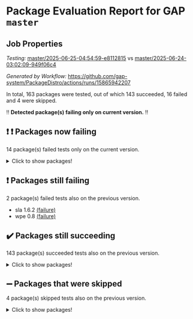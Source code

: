 # Package Evaluation Report for GAP `master`

## Job Properties

*Testing:* [master/2025-06-25-04:54:59-e8112815](https://github.com/gap-system/PackageDistro/blob/data/reports/master/2025-06-25-04:54:59-e8112815) vs [master/2025-06-24-03:02:09-949f06c4](https://github.com/gap-system/PackageDistro/blob/data/reports/master/2025-06-24-03:02:09-949f06c4)

*Generated by Workflow:* https://github.com/gap-system/PackageDistro/actions/runs/15865942207

In total, 163 packages were tested, out of which 143 succeeded, 16 failed and 4 were skipped.

:bangbang: **Detected package(s) failing only on current version.** :bangbang:

## :exclamation: :exclamation: Packages now failing

14 package(s) failed tests only on the current version.
<details><summary>Click to show packages!</summary>

- atlasrep 2.1.9 [(failure)](https://github.com/gap-system/PackageDistro/actions/runs/15865942207/job/44736684576) vs atlasrep 2.1.9 [(success)](https://github.com/gap-system/PackageDistro/actions/runs/15839755589/job/44650448839)
- corefreesub 0.6 [(failure)](https://github.com/gap-system/PackageDistro/actions/runs/15865942207/job/44736684627) vs corefreesub 0.6 [(success)](https://github.com/gap-system/PackageDistro/actions/runs/15839755589/job/44650448879)
- ctbllib 1.3.11 [(failure)](https://github.com/gap-system/PackageDistro/actions/runs/15865942207/job/44736684650) vs ctbllib 1.3.11 [(success)](https://github.com/gap-system/PackageDistro/actions/runs/15839755589/job/44650448875)
- cubefree 1.20 [(failure)](https://github.com/gap-system/PackageDistro/actions/runs/15865942207/job/44736684621) vs cubefree 1.20 [(success)](https://github.com/gap-system/PackageDistro/actions/runs/15839755589/job/44650448890)
- grpconst 2.6.5 [(failure)](https://github.com/gap-system/PackageDistro/actions/runs/15865942207/job/44736684688) vs grpconst 2.6.5 [(success)](https://github.com/gap-system/PackageDistro/actions/runs/15839755589/job/44650448952)
- lins 0.9 [(failure)](https://github.com/gap-system/PackageDistro/actions/runs/15865942207/job/44736684728) vs lins 0.9 [(success)](https://github.com/gap-system/PackageDistro/actions/runs/15839755589/job/44650449044)
- majoranaalgebras 1.5.2 [(failure)](https://github.com/gap-system/PackageDistro/actions/runs/15865942207/job/44736684742) vs majoranaalgebras 1.5.2 [(success)](https://github.com/gap-system/PackageDistro/actions/runs/15839755589/job/44650448982)
- orb 5.0.1 [(failure)](https://github.com/gap-system/PackageDistro/actions/runs/15865942207/job/44736684751) vs orb 5.0.1 [(success)](https://github.com/gap-system/PackageDistro/actions/runs/15839755589/job/44650449077)
- packagemanager 1.6.3 [(failure)](https://github.com/gap-system/PackageDistro/actions/runs/15865942207/job/44736684762) vs packagemanager 1.6.3 [(success)](https://github.com/gap-system/PackageDistro/actions/runs/15839755589/job/44650449020)
- recog 1.4.4 [(failure)](https://github.com/gap-system/PackageDistro/actions/runs/15865942207/job/44736684792) vs recog 1.4.4 [(success)](https://github.com/gap-system/PackageDistro/actions/runs/15839755589/job/44650449068)
- semigroups 5.5.1 [(failure)](https://github.com/gap-system/PackageDistro/actions/runs/15865942207/job/44736684784) vs semigroups 5.5.1 [(success)](https://github.com/gap-system/PackageDistro/actions/runs/15839755589/job/44650449061)
- utils 0.89 [(failure)](https://github.com/gap-system/PackageDistro/actions/runs/15865942207/job/44736684815) vs utils 0.89 [(success)](https://github.com/gap-system/PackageDistro/actions/runs/15839755589/job/44650449122)
- wedderga 4.11.0 [(failure)](https://github.com/gap-system/PackageDistro/actions/runs/15865942207/job/44736684822) vs wedderga 4.11.0 [(success)](https://github.com/gap-system/PackageDistro/actions/runs/15839755589/job/44650449131)
- xmod 2.93 [(failure)](https://github.com/gap-system/PackageDistro/actions/runs/15865942207/job/44736684837) vs xmod 2.93 [(success)](https://github.com/gap-system/PackageDistro/actions/runs/15839755589/job/44650449130)
</details>

## :exclamation: Packages still failing

2 package(s) failed tests also on the previous version.
- sla 1.6.2 [(failure)](https://github.com/gap-system/PackageDistro/actions/runs/15865942207/job/44736684789)
- wpe 0.8 [(failure)](https://github.com/gap-system/PackageDistro/actions/runs/15865942207/job/44736684834)

## :heavy_check_mark: Packages still succeeding

143 package(s) succeeded tests also on the previous version.
<details><summary>Click to show packages!</summary>

- 4ti2interface 2024.11-01 [(success)](https://github.com/gap-system/PackageDistro/actions/runs/15865942207/job/44736684574)
- ace 5.7.0 [(success)](https://github.com/gap-system/PackageDistro/actions/runs/15865942207/job/44736684581)
- aclib 1.3.2 [(success)](https://github.com/gap-system/PackageDistro/actions/runs/15865942207/job/44736684590)
- agt 0.3.1 [(success)](https://github.com/gap-system/PackageDistro/actions/runs/15865942207/job/44736684579)
- alco 1.1.1 [(success)](https://github.com/gap-system/PackageDistro/actions/runs/15865942207/job/44736684587)
- alnuth 3.2.1 [(success)](https://github.com/gap-system/PackageDistro/actions/runs/15865942207/job/44736684573)
- anupq 3.3.1 [(success)](https://github.com/gap-system/PackageDistro/actions/runs/15865942207/job/44736684578)
- autodoc 2025.05.09 [(success)](https://github.com/gap-system/PackageDistro/actions/runs/15865942207/job/44736684584)
- automata 1.16 [(success)](https://github.com/gap-system/PackageDistro/actions/runs/15865942207/job/44736684588)
- automgrp 1.3.3 [(success)](https://github.com/gap-system/PackageDistro/actions/runs/15865942207/job/44736684592)
- autpgrp 1.11.1 [(success)](https://github.com/gap-system/PackageDistro/actions/runs/15865942207/job/44736684614)
- cap 2025.06-07 [(success)](https://github.com/gap-system/PackageDistro/actions/runs/15865942207/job/44736684613)
- caratinterface 2.3.7 [(success)](https://github.com/gap-system/PackageDistro/actions/runs/15865942207/job/44736684602)
- cddinterface 2025.06.24 [(success)](https://github.com/gap-system/PackageDistro/actions/runs/15865942207/job/44736684633)
- circle 1.6.6 [(success)](https://github.com/gap-system/PackageDistro/actions/runs/15865942207/job/44736684611)
- classicpres 1.22 [(success)](https://github.com/gap-system/PackageDistro/actions/runs/15865942207/job/44736684596)
- cohomolo 1.6.11 [(success)](https://github.com/gap-system/PackageDistro/actions/runs/15865942207/job/44736684609)
- congruence 1.2.7 [(success)](https://github.com/gap-system/PackageDistro/actions/runs/15865942207/job/44736684607)
- corelg 1.57 [(success)](https://github.com/gap-system/PackageDistro/actions/runs/15865942207/job/44736684617)
- crime 1.6 [(success)](https://github.com/gap-system/PackageDistro/actions/runs/15865942207/job/44736684629)
- crisp 1.4.6 [(success)](https://github.com/gap-system/PackageDistro/actions/runs/15865942207/job/44736684636)
- crypting 0.10.6 [(success)](https://github.com/gap-system/PackageDistro/actions/runs/15865942207/job/44736684654)
- cryst 4.1.27 [(success)](https://github.com/gap-system/PackageDistro/actions/runs/15865942207/job/44736684620)
- crystcat 1.1.10 [(success)](https://github.com/gap-system/PackageDistro/actions/runs/15865942207/job/44736684645)
- curlinterface 2.4.2 [(success)](https://github.com/gap-system/PackageDistro/actions/runs/15865942207/job/44736684640)
- cvec 2.8.4 [(success)](https://github.com/gap-system/PackageDistro/actions/runs/15865942207/job/44736684693)
- datastructures 0.3.3 [(success)](https://github.com/gap-system/PackageDistro/actions/runs/15865942207/job/44736684623)
- deepthought 1.0.9 [(success)](https://github.com/gap-system/PackageDistro/actions/runs/15865942207/job/44736684635)
- design 1.8.2 [(success)](https://github.com/gap-system/PackageDistro/actions/runs/15865942207/job/44736684632)
- difsets 2.3.1 [(success)](https://github.com/gap-system/PackageDistro/actions/runs/15865942207/job/44736684668)
- digraphs 1.10.0 [(success)](https://github.com/gap-system/PackageDistro/actions/runs/15865942207/job/44736684644)
- edim 1.3.8 [(success)](https://github.com/gap-system/PackageDistro/actions/runs/15865942207/job/44736684634)
- example 4.4.1 [(success)](https://github.com/gap-system/PackageDistro/actions/runs/15865942207/job/44736684630)
- examplesforhomalg 2023.10-01 [(success)](https://github.com/gap-system/PackageDistro/actions/runs/15865942207/job/44736684642)
- factint 1.6.3 [(success)](https://github.com/gap-system/PackageDistro/actions/runs/15865942207/job/44736684631)
- ferret 1.0.14 [(success)](https://github.com/gap-system/PackageDistro/actions/runs/15865942207/job/44736684687)
- fga 1.5.0 [(success)](https://github.com/gap-system/PackageDistro/actions/runs/15865942207/job/44736684647)
- fining 1.5.6 [(success)](https://github.com/gap-system/PackageDistro/actions/runs/15865942207/job/44736684681)
- float 1.0.7 [(success)](https://github.com/gap-system/PackageDistro/actions/runs/15865942207/job/44736684705)
- format 1.4.4 [(success)](https://github.com/gap-system/PackageDistro/actions/runs/15865942207/job/44736684657)
- forms 1.2.13 [(success)](https://github.com/gap-system/PackageDistro/actions/runs/15865942207/job/44736684663)
- fplsa 1.2.6 [(success)](https://github.com/gap-system/PackageDistro/actions/runs/15865942207/job/44736684709)
- fr 2.4.13 [(success)](https://github.com/gap-system/PackageDistro/actions/runs/15865942207/job/44736684684)
- francy 2.0.3 [(success)](https://github.com/gap-system/PackageDistro/actions/runs/15865942207/job/44736684671)
- fwtree 1.3 [(success)](https://github.com/gap-system/PackageDistro/actions/runs/15865942207/job/44736684664)
- gapdoc 1.6.7 [(success)](https://github.com/gap-system/PackageDistro/actions/runs/15865942207/job/44736684694)
- gauss 2024.11-01 [(success)](https://github.com/gap-system/PackageDistro/actions/runs/15865942207/job/44736684695)
- gaussforhomalg 2024.08-01 [(success)](https://github.com/gap-system/PackageDistro/actions/runs/15865942207/job/44736684700)
- gbnp 1.1.0 [(success)](https://github.com/gap-system/PackageDistro/actions/runs/15865942207/job/44736684678)
- generalizedmorphismsforcap 2025.02-01 [(success)](https://github.com/gap-system/PackageDistro/actions/runs/15865942207/job/44736684696)
- genss 1.6.9 [(success)](https://github.com/gap-system/PackageDistro/actions/runs/15865942207/job/44736684702)
- gradedmodules 2024.12-01 [(success)](https://github.com/gap-system/PackageDistro/actions/runs/15865942207/job/44736684680)
- gradedringforhomalg 2024.07-01 [(success)](https://github.com/gap-system/PackageDistro/actions/runs/15865942207/job/44736684677)
- grape 4.9.2 [(success)](https://github.com/gap-system/PackageDistro/actions/runs/15865942207/job/44736684692)
- groupoids 1.76 [(success)](https://github.com/gap-system/PackageDistro/actions/runs/15865942207/job/44736684690)
- guarana 0.96.3 [(success)](https://github.com/gap-system/PackageDistro/actions/runs/15865942207/job/44736684717)
- guava 3.20 [(success)](https://github.com/gap-system/PackageDistro/actions/runs/15865942207/job/44736684699)
- hap 1.66 [(success)](https://github.com/gap-system/PackageDistro/actions/runs/15865942207/job/44736684685)
- hapcryst 0.1.15 [(success)](https://github.com/gap-system/PackageDistro/actions/runs/15865942207/job/44736684710)
- hecke 1.5.4 [(success)](https://github.com/gap-system/PackageDistro/actions/runs/15865942207/job/44736684698)
- help 4.0 [(success)](https://github.com/gap-system/PackageDistro/actions/runs/15865942207/job/44736684704)
- homalg 2024.01-01 [(success)](https://github.com/gap-system/PackageDistro/actions/runs/15865942207/job/44736684722)
- homalgtocas 2023.11-01 [(success)](https://github.com/gap-system/PackageDistro/actions/runs/15865942207/job/44736684750)
- ibnp 0.15 [(success)](https://github.com/gap-system/PackageDistro/actions/runs/15865942207/job/44736684716)
- idrel 2.48 [(success)](https://github.com/gap-system/PackageDistro/actions/runs/15865942207/job/44736684711)
- images 1.3.3 [(success)](https://github.com/gap-system/PackageDistro/actions/runs/15865942207/job/44736684720)
- intpic 0.4.0 [(success)](https://github.com/gap-system/PackageDistro/actions/runs/15865942207/job/44736684726)
- io 4.9.3 [(success)](https://github.com/gap-system/PackageDistro/actions/runs/15865942207/job/44736684735)
- io_forhomalg 2023.02-04 [(success)](https://github.com/gap-system/PackageDistro/actions/runs/15865942207/job/44736684725)
- irredsol 1.4.4 [(success)](https://github.com/gap-system/PackageDistro/actions/runs/15865942207/job/44736684721)
- json 2.2.3 [(success)](https://github.com/gap-system/PackageDistro/actions/runs/15865942207/job/44736684724)
- jupyterkernel 1.5.1 [(success)](https://github.com/gap-system/PackageDistro/actions/runs/15865942207/job/44736684730)
- jupyterviz 1.5.6 [(success)](https://github.com/gap-system/PackageDistro/actions/runs/15865942207/job/44736684706)
- kan 1.37 [(success)](https://github.com/gap-system/PackageDistro/actions/runs/15865942207/job/44736684718)
- kbmag 1.5.11 [(success)](https://github.com/gap-system/PackageDistro/actions/runs/15865942207/job/44736684713)
- laguna 3.9.7 [(success)](https://github.com/gap-system/PackageDistro/actions/runs/15865942207/job/44736684715)
- liealgdb 2.2.1 [(success)](https://github.com/gap-system/PackageDistro/actions/runs/15865942207/job/44736684714)
- liepring 2.9.1 [(success)](https://github.com/gap-system/PackageDistro/actions/runs/15865942207/job/44736684744)
- liering 2.4.2 [(success)](https://github.com/gap-system/PackageDistro/actions/runs/15865942207/job/44736684731)
- linearalgebraforcap 2025.06-02 [(success)](https://github.com/gap-system/PackageDistro/actions/runs/15865942207/job/44736684763)
- localizeringforhomalg 2023.10-01 [(success)](https://github.com/gap-system/PackageDistro/actions/runs/15865942207/job/44736684727)
- loops 3.4.4 [(success)](https://github.com/gap-system/PackageDistro/actions/runs/15865942207/job/44736684732)
- lpres 1.1.1 [(success)](https://github.com/gap-system/PackageDistro/actions/runs/15865942207/job/44736684737)
- mapclass 1.4.6 [(success)](https://github.com/gap-system/PackageDistro/actions/runs/15865942207/job/44736684755)
- matgrp 0.71 [(success)](https://github.com/gap-system/PackageDistro/actions/runs/15865942207/job/44736684743)
- matricesforhomalg 2024.11-02 [(success)](https://github.com/gap-system/PackageDistro/actions/runs/15865942207/job/44736684736)
- modisom 3.0.0 [(success)](https://github.com/gap-system/PackageDistro/actions/runs/15865942207/job/44736684748)
- modulepresentationsforcap 2024.09-02 [(success)](https://github.com/gap-system/PackageDistro/actions/runs/15865942207/job/44736684733)
- modules 2024.12-01 [(success)](https://github.com/gap-system/PackageDistro/actions/runs/15865942207/job/44736684746)
- monoidalcategories 2025.03-02 [(success)](https://github.com/gap-system/PackageDistro/actions/runs/15865942207/job/44736684740)
- nconvex 2024.12-01 [(success)](https://github.com/gap-system/PackageDistro/actions/runs/15865942207/job/44736684768)
- nilmat 1.4.2 [(success)](https://github.com/gap-system/PackageDistro/actions/runs/15865942207/job/44736684749)
- nock 1.5 [(success)](https://github.com/gap-system/PackageDistro/actions/runs/15865942207/job/44736684759)
- normalizinterface 1.4.1 [(success)](https://github.com/gap-system/PackageDistro/actions/runs/15865942207/job/44736684757)
- nq 2.5.11 [(success)](https://github.com/gap-system/PackageDistro/actions/runs/15865942207/job/44736684773)
- numericalsgps 1.4.0 [(success)](https://github.com/gap-system/PackageDistro/actions/runs/15865942207/job/44736684754)
- openmath 11.5.3 [(success)](https://github.com/gap-system/PackageDistro/actions/runs/15865942207/job/44736684758)
- patternclass 2.4.5 [(success)](https://github.com/gap-system/PackageDistro/actions/runs/15865942207/job/44736684760)
- permut 2.0.5 [(success)](https://github.com/gap-system/PackageDistro/actions/runs/15865942207/job/44736684761)
- polenta 1.3.11 [(success)](https://github.com/gap-system/PackageDistro/actions/runs/15865942207/job/44736684780)
- polymaking 0.8.7 [(success)](https://github.com/gap-system/PackageDistro/actions/runs/15865942207/job/44736684777)
- primgrp 3.4.4 [(success)](https://github.com/gap-system/PackageDistro/actions/runs/15865942207/job/44736684753)
- profiling 2.6.2 [(success)](https://github.com/gap-system/PackageDistro/actions/runs/15865942207/job/44736684790)
- qdistrnd 0.9.5 [(success)](https://github.com/gap-system/PackageDistro/actions/runs/15865942207/job/44736684770)
- qpa 1.35 [(success)](https://github.com/gap-system/PackageDistro/actions/runs/15865942207/job/44736684766)
- quagroup 1.8.4 [(success)](https://github.com/gap-system/PackageDistro/actions/runs/15865942207/job/44736684772)
- radiroot 2.9 [(success)](https://github.com/gap-system/PackageDistro/actions/runs/15865942207/job/44736684769)
- rcwa 4.7.1 [(success)](https://github.com/gap-system/PackageDistro/actions/runs/15865942207/job/44736684782)
- rds 1.8 [(success)](https://github.com/gap-system/PackageDistro/actions/runs/15865942207/job/44736684779)
- repndecomp 1.3.0 [(success)](https://github.com/gap-system/PackageDistro/actions/runs/15865942207/job/44736684775)
- repsn 3.1.2 [(success)](https://github.com/gap-system/PackageDistro/actions/runs/15865942207/job/44736684778)
- resclasses 4.7.3 [(success)](https://github.com/gap-system/PackageDistro/actions/runs/15865942207/job/44736684787)
- ringsforhomalg 2024.11-02 [(success)](https://github.com/gap-system/PackageDistro/actions/runs/15865942207/job/44736684788)
- sco 2023.08-01 [(success)](https://github.com/gap-system/PackageDistro/actions/runs/15865942207/job/44736684785)
- scscp 2.4.3 [(success)](https://github.com/gap-system/PackageDistro/actions/runs/15865942207/job/44736684821)
- sglppow 2.4 [(success)](https://github.com/gap-system/PackageDistro/actions/runs/15865942207/job/44736684786)
- sgpviz 0.999.6 [(success)](https://github.com/gap-system/PackageDistro/actions/runs/15865942207/job/44736684803)
- simpcomp 2.1.14 [(success)](https://github.com/gap-system/PackageDistro/actions/runs/15865942207/job/44736684781)
- singular 2024.06.03 [(success)](https://github.com/gap-system/PackageDistro/actions/runs/15865942207/job/44736684832)
- sl2reps 1.1 [(success)](https://github.com/gap-system/PackageDistro/actions/runs/15865942207/job/44736684795)
- smallantimagmas 0.4.1 [(success)](https://github.com/gap-system/PackageDistro/actions/runs/15865942207/job/44736684798)
- smallgrp 1.5.4 [(success)](https://github.com/gap-system/PackageDistro/actions/runs/15865942207/job/44736684808)
- smallsemi 0.7.2 [(success)](https://github.com/gap-system/PackageDistro/actions/runs/15865942207/job/44736684805)
- sonata 2.9.6 [(success)](https://github.com/gap-system/PackageDistro/actions/runs/15865942207/job/44736684819)
- sophus 1.27 [(success)](https://github.com/gap-system/PackageDistro/actions/runs/15865942207/job/44736684794)
- sotgrps 1.3 [(success)](https://github.com/gap-system/PackageDistro/actions/runs/15865942207/job/44736684797)
- spinsym 1.5.2 [(success)](https://github.com/gap-system/PackageDistro/actions/runs/15865942207/job/44736684807)
- standardff 1.0 [(success)](https://github.com/gap-system/PackageDistro/actions/runs/15865942207/job/44736684804)
- symbcompcc 1.3.2 [(success)](https://github.com/gap-system/PackageDistro/actions/runs/15865942207/job/44736684820)
- thelma 1.3 [(success)](https://github.com/gap-system/PackageDistro/actions/runs/15865942207/job/44736684802)
- tomlib 1.2.11 [(success)](https://github.com/gap-system/PackageDistro/actions/runs/15865942207/job/44736684817)
- toolsforhomalg 2025.05-01 [(success)](https://github.com/gap-system/PackageDistro/actions/runs/15865942207/job/44736684814)
- toric 1.9.6 [(success)](https://github.com/gap-system/PackageDistro/actions/runs/15865942207/job/44736684806)
- transgrp 3.6.5 [(success)](https://github.com/gap-system/PackageDistro/actions/runs/15865942207/job/44736684828)
- typeset 1.2.2 [(success)](https://github.com/gap-system/PackageDistro/actions/runs/15865942207/job/44736684824)
- ugaly 4.1.3 [(success)](https://github.com/gap-system/PackageDistro/actions/runs/15865942207/job/44736684827)
- unipot 1.6 [(success)](https://github.com/gap-system/PackageDistro/actions/runs/15865942207/job/44736684809)
- unitlib 5.0.0 [(success)](https://github.com/gap-system/PackageDistro/actions/runs/15865942207/job/44736684826)
- uuid 0.7 [(success)](https://github.com/gap-system/PackageDistro/actions/runs/15865942207/job/44736684811)
- walrus 0.9991 [(success)](https://github.com/gap-system/PackageDistro/actions/runs/15865942207/job/44736684810)
- xmodalg 1.32 [(success)](https://github.com/gap-system/PackageDistro/actions/runs/15865942207/job/44736684833)
- yangbaxter 0.10.6 [(success)](https://github.com/gap-system/PackageDistro/actions/runs/15865942207/job/44736684818)
- zeromqinterface 0.17 [(success)](https://github.com/gap-system/PackageDistro/actions/runs/15865942207/job/44736684829)
</details>

## :heavy_minus_sign: Packages that were skipped

4 package(s) skipped tests also on the previous version.
<details><summary>Click to show packages!</summary>

- browse 1.8.21 [(skipped)](https://github.com/gap-system/PackageDistro/actions/runs/15865942207/job/44732726251)
- itc 1.5.1 [(skipped)](https://github.com/gap-system/PackageDistro/actions/runs/15865942207/job/44732726251)
- polycyclic 2.16 [(skipped)](https://github.com/gap-system/PackageDistro/actions/runs/15865942207/job/44732726251)
- xgap 4.32 [(skipped)](https://github.com/gap-system/PackageDistro/actions/runs/15865942207/job/44732726251)
</details>

